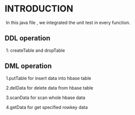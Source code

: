 # INTRODUCTION

​	In this java file , we integrated the unit test in every function.

## DDL operation

​	1: createTable and dropTable

## DML operation

​	1.putTable for insert data into hbase table

​	2.delData for delete data from hbase table

​	3.scanData for scan whole hbase data

​	4.getData for get specified rowkey data

